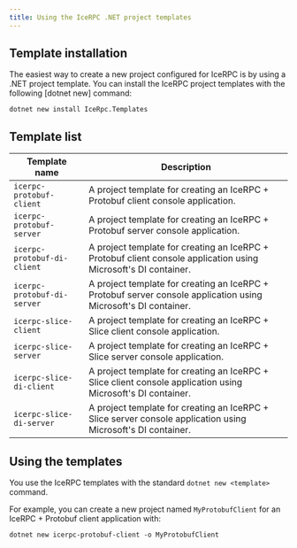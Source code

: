 ```yaml
---
title: Using the IceRPC .NET project templates
---
```


## Template installation

The easiest way to create a new project configured for IceRPC is by using a .NET project template. You can install the
IceRPC project templates with the following [dotnet new] command:

```shell {% showTitle=false %}
dotnet new install IceRpc.Templates
```

## Template list

| Template name               | Description                                                                                                     |
|-----------------------------|-----------------------------------------------------------------------------------------------------------------|
| `icerpc-protobuf-client`    | A project template for creating an IceRPC + Protobuf client console application.                                |
| `icerpc-protobuf-server`    | A project template for creating an IceRPC + Protobuf server console application.                                |
| `icerpc-protobuf-di-client` | A project template for creating an IceRPC + Protobuf client console application using Microsoft's DI container. |
| `icerpc-protobuf-di-server` | A project template for creating an IceRPC + Protobuf server console application using Microsoft's DI container. |
| `icerpc-slice-client`       | A project template for creating an IceRPC + Slice client console application.                                   |
| `icerpc-slice-server`       | A project template for creating an IceRPC + Slice server console application.                                   |
| `icerpc-slice-di-client`    | A project template for creating an IceRPC + Slice client console application using Microsoft's DI container.    |
| `icerpc-slice-di-server`    | A project template for creating an IceRPC + Slice server console application using Microsoft's DI container.    |

## Using the templates

You use the IceRPC templates with the standard `dotnet new <template>` command.

For example, you can create a new project named `MyProtobufClient` for an IceRPC + Protobuf client application with:

```shell {% showTitle=false %}
dotnet new icerpc-protobuf-client -o MyProtobufClient
```
